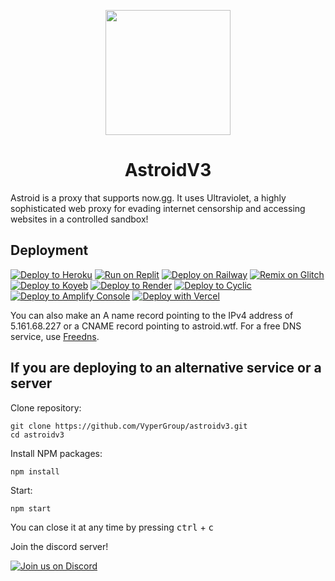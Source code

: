 <p align="center"><img src="https://raw.githubusercontent.com/VyperGroup/AstroidV3/main/static/images/128x128.png" height="200"></p>

<h1 align="center">AstroidV3</h1>

Astroid is a proxy that supports now.gg. It uses Ultraviolet, a highly sophisticated web proxy for evading internet censorship and accessing websites in a controlled sandbox!

## Deployment

[![Deploy to Heroku](https://binbashbanana.github.io/deploy-buttons/buttons/remade/heroku.svg)](https://github.com/VyperGroup/astroidv3)
[![Run on Replit](https://binbashbanana.github.io/deploy-buttons/buttons/remade/replit.svg)](https://replit.com/github/VyperGroup/astroidv3)
[![Deploy on Railway](https://binbashbanana.github.io/deploy-buttons/buttons/remade/railway.svg)](https://railway.app/template/JBdjPD?referralCode=wdefKB)
[![Remix on Glitch](https://binbashbanana.github.io/deploy-buttons/buttons/remade/glitch.svg)](https://github.com/VyperGroup/astroidv3)
[![Deploy to Koyeb](https://binbashbanana.github.io/deploy-buttons/buttons/remade/koyeb.svg)](https://app.koyeb.com/deploy?type=git&repository=github.com/VyperGroup/astroidv3)
[![Deploy to Render](https://binbashbanana.github.io/deploy-buttons/buttons/remade/render.svg)](https://render.com/deploy?repo=https://github.com/VyperGroup/astroidv3)
[![Deploy to Cyclic](https://binbashbanana.github.io/deploy-buttons/buttons/remade/cyclic.svg)](https://app.cyclic.sh/api/app/deploy/VyperGroup/astroidv3)
[![Deploy to Amplify Console](https://binbashbanana.github.io/deploy-buttons/buttons/remade/amplifyconsole.svg)](https://console.aws.amazon.com/amplify/home#/deploy?repo=https://github.com/VyperGroup/astroidv3)
[![Deploy with Vercel](https://vercel.com/button)](https://vercel.com/new/clone?repository-url=https%3A%2F%2Fgithub.com%2FVyperGroup%2Fastroidv3)

  
You can also make an A name record pointing to the IPv4 address of 5.161.68.227 or a CNAME record pointing to astroid.wtf. For a free DNS service, use [Freedns](https://freedns.afraid.org/).

## If you are deploying to an alternative service or a server
Clone repository:
```
git clone https://github.com/VyperGroup/astroidv3.git
cd astroidv3
```
Install NPM packages:
```
npm install
```
Start:
```
npm start
```
You can close it at any time by pressing <kbd>ctrl</kbd> + <kbd>c</kbd>

Join the discord server!

[![Join us on Discord](https://invidget.switchblade.xyz/nowgg?theme=dark)](https://discord.gg/nowgg)
